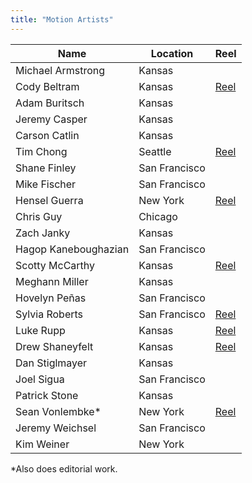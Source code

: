 ```yaml
---
title: "Motion Artists"
---
```

Name | Location | Reel
--|--|--
Michael Armstrong | Kansas | 
Cody Beltram | Kansas | [Reel](https://vimeo.com/657511471)
Adam Buritsch | Kansas | 
Jeremy Casper | Kansas | 
Carson Catlin | Kansas | 
Tim Chong | Seattle | [Reel](https://vimeo.com/503301825)
Shane Finley | San Francisco |
Mike Fischer |  San Francisco |
Hensel Guerra | New York | [Reel](https://vimeo.com/183390446)
Chris Guy |  Chicago |
Zach Janky | Kansas | 
Hagop Kaneboughazian | San Francisco |
Scotty McCarthy |Kansas | [Reel](https://f.io/q_oH4wT3)
Meghann Miller | Kansas |  
Hovelyn Peñas |  San Francisco |
Sylvia Roberts | San Francisco | [Reel](https://f.io/_nW7Xuv-)
Luke Rupp | Kansas | [Reel](https://vimeo.com/812527777)
Drew Shaneyfelt | Kansas | [Reel](https://f.io/4RWOwMq4)
Dan Stiglmayer | Kansas |  
Joel Sigua | San Francisco |
Patrick Stone | Kansas |  
Sean Vonlembke* | New York | [Reel](https://vimeo.com/450133249)
Jeremy Weichsel | San Francisco | 
Kim Weiner |  New York | 

*Also does editorial work.
